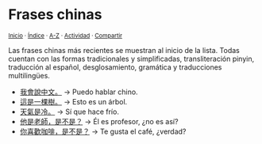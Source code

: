 # Frases chinas
<sup>[Inicio](https://github.com/jucardus/jucardus.github.io/blob/main/readme.md) · [Índice](https://github.com/jucardus/jucardus.github.io/blob/main/indices/frases.md) · [A-Z](https://github.com/jucardus/jucardus.github.io/blob/main/indices/alfabetico.md) · [Actividad](https://github.com/jucardus/jucardus.github.io/blob/main/indices/actividad.md) · [Compartir](https://x.com/intent/tweet?text=Frases%20chinas%20en%20Jucardus%2C%20desglosadas%20palabra%20por%20palabra%2C%20con%20enlaces%20a%20notas%20gramaticales%2C%20pronunciaci%C3%B3n%20pinyin%20y%20m%C3%A1s.%0A%E2%86%92%20https%3A%2F%2Fgithub.com%2Fjucardus%2Frepo%2Fblob%2Fmain%2Findices%2Ffrases-chinas.md%0A%0A%23frss_chns_jucardus%20%23indcs_jucardus%0A%40jucardus)</sup>

Las frases chinas más recientes se muestran al inicio de la lista. Todas cuentan con las formas tradicionales y simplificadas, transliteración pinyin, traducción al español, desglosamiento, gramática y traducciones multilingües.

* [我會說中文。](https://github.com/jucardus/jucardus.github.io/blob/main/contenido/25/04/26/wo3-hui4-shuo1-zhong1-wen2.md) → Puedo hablar chino.
* [這是一棵樹。](https://github.com/jucardus/jucardus.github.io/blob/main/contenido/25/04/26/zhe4-shi2-yi1-ke1-shu4.md) → Esto es un árbol.
* [天氣是冷。](https://github.com/jucardus/jucardus.github.io/blob/main/contenido/25/04/21/tian1-qi4-shi4-leng3.md) → Sí que hace frío.
* [他是老師，是不是？](https://github.com/jucardus/jucardus.github.io/blob/main/contenido/25/04/20/ta1-shi4-lao3-shi1-shi4-bu2-shi4.md) → Él es profesor, ¿no es así?
* [你喜歡咖啡，是不是？](https://github.com/jucardus/jucardus.github.io/blob/main/contenido/25/04/20/ni3-xi3-huan1-ka1-fei1-shi4-bu2-shi4.md) → Te gusta el café, ¿verdad?
